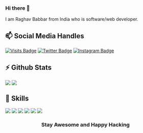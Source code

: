 ### Hi there 👋
I am Raghav Babbar from India who is software/web developer.

<h2>📫 Social Media Handles</h2>

[![Visits Badge](https://badges.pufler.dev/visits/BabbarRaghav/BabbarRaghav)](https:BabbarRaghav.dev)
[![Twitter Badge](https://img.shields.io/badge/Twitter-Profile-informational?style=flat&logo=twitter&logoColor=white&color=1CA2F1)](https://twitter.com/RaghavBabbar4)
[![Instagram Badge](https://img.shields.io/badge/Instagram-Profile-informational?style=flat&logo=instagram&logoColor=white&color=0D76A8)](https://www.instagram.com/babbarraghav6/)

<h2>⚡ Github Stats</h2>

<img align="center" src="https://github-readme-stats.vercel.app/api/top-langs/?username=BabbarRaghav&theme=dark" />
<img align="center" src="https://github-readme-stats.vercel.app/api/?username=BabbarRaghav&theme=dark" />

<h2>💬 Skills</h2>

![](https://img.shields.io/badge/Code-Python-informational?style=flat&logo=python&logoColor=white&color=4AB197)
![](https://img.shields.io/badge/Code-C++-informational?style=flat&logo=c&logoColor=white&color=4AB197)
![](https://img.shields.io/badge/Code-React-informational?style=flat&logo=react&logoColor=white&color=4AB197)
![](https://img.shields.io/badge/Shell-Bash-informational?style=flat&logo=shell&logoColor=white&color=4AB197)
![](https://img.shields.io/badge/Code-Java-informational?style=flat&logo=java&logoColor=white&color=4AB197)
![](https://img.shields.io/badge/Editor-Visual_Studio_Code-informational?style=flat&logo=.code&logoColor=white&color=4AB197)

<h3 align=center>Stay Awesome and Happy Hacking</h3>
<!--
**BabbarRaghav/BabbarRaghav** is a ✨ _special_ ✨ repository because its `README.md` (this file) appears on your GitHub profile.

Here are some ideas to get you started:

- 🔭 I’m currently working on ...
- 🌱 I’m currently learning ...
- 👯 I’m looking to collaborate on ...
- 🤔 I’m looking for help with ...
- 💬 Ask me about ...
- 📫 How to reach me: ...
- 😄 Pronouns: ...
- ⚡ Fun fact: ...
- For Top Languages Used by me
<img align="center" src="https://github-readme-stats.vercel.app/api/top-langs/?username=BabbarRaghav&theme=dark" />
-->
